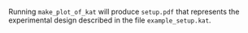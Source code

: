
Running `make_plot_of_kat` will produce `setup.pdf` that represents the experimental design described in the file `example_setup.kat`.
